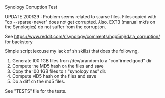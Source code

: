 Synology Corruption Test

UPDATE 200629 : Problem seems related to sparse files. Files copied with "cp --sparse=never" does not get corrupted.
		  Also. EXT3 (manual mkfs on the Synologies) do not suffer from the corruption.

See https://www.reddit.com/r/synology/comments/hgp5mj/data_corruption/ for backstory

Simple script (excuse my lack of sh skillz) that does the following,

1. Generate 100 1GB files from /dev/urandom to a "confirmed good" dir
2. Compute the MD5 hash on the files and save
3. Copy the 100 1GB files to a "synology nas" dir.
4. Compute MD5 hash on the files and save
5. Do a diff on the md5 files.


See "TESTS" file for the tests.
